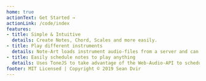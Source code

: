 ```yaml
---
home: true
actionText: Get Started →
actionLink: /code/index
features:
- title: Simple & Intuitive
  details: Create Notes, Chord, Scales and more easily.
- title: Play different instruments
  details: Note-Art loads instrument audio-files from a server and can play any note, currently supports only piano.
- title: Easily schedule notes to play anything
  details: Uses ToneJS to take advantage of the Web-Audio-API to schedule perfectly without delays.
footer: MIT Licensed | Copyright © 2019 Sean Dvir
---
```

